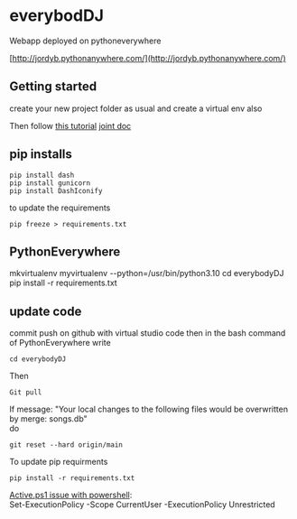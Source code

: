 # everybod**DJ**
Webapp deployed on pythoneverywhere

[http://jordyb.pythonanywhere.com/](http://jordyb.pythonanywhere.com/)

## Getting started
create your new project folder
as usual and create a virtual env also

Then follow [this tutorial](https://www.youtube.com/watch?v=WOWVat5BgM4&t=552s)
[joint doc](https://drive.google.com/file/d/1HtJcu3ZWsDYEIv8srod16z4jD4HEeHuH/view)

## pip installs
```
pip install dash
pip install gunicorn
pip install DashIconify
```
to update the requirements
```
pip freeze > requirements.txt
```

## PythonEverywhere

mkvirtualenv myvirtualenv --python=/usr/bin/python3.10
cd everybodyDJ
pip install -r requirements.txt

## update code
commit push on github with virtual studio code
then in the bash command of PythonEverywhere write
```
cd everybodyDJ
```
Then
```
Git pull
```

If message: "Your local changes to the following files would be overwritten by merge: songs.db"<br>
do
```
git reset --hard origin/main
```

To update pip requirments
```
pip install -r requirements.txt
```

[Active.ps1 issue with powershell](https://support.enthought.com/hc/en-us/articles/360058403072-Windows-error-activate-ps1-cannot-be-loaded-because-running-scripts-is-disabled-UnauthorizedAccess-):<br>
Set-ExecutionPolicy -Scope CurrentUser -ExecutionPolicy Unrestricted
